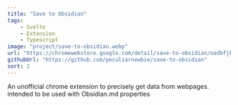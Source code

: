 ```yaml
---
title: "Save to Obsidian"
tags:
    - Svelte
    - Extension
    - Typescript
image: "project/save-to-obsidian.webp"
url: "https://chromewebstore.google.com/detail/save-to-obsidian/oadbfjklomnnpchhbgchohhejkiibifm"
githubUrl: "https://github.com/peculiarnewbie/save-to-obsidian"
sort: 2
---
```


An unofficial chrome extension to precisely get data from webpages. intended to be used with Obsidian.md properties
